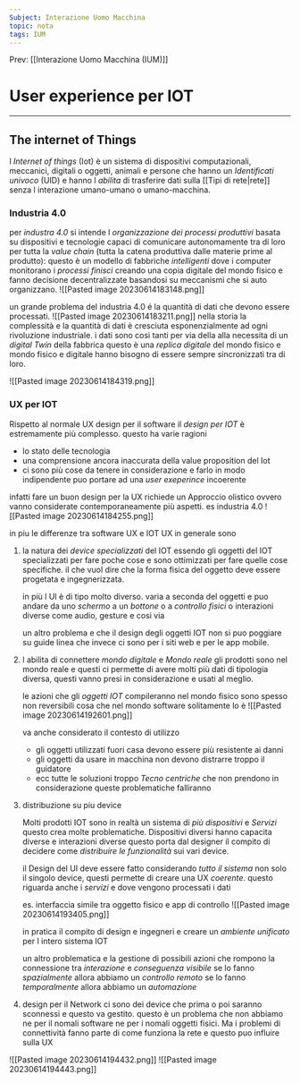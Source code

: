 ```yaml
---
Subject: Interazione Uomo Macchina
topic: nota
tags: IUM
---
```


Prev: [[Interazione Uomo Macchina (IUM)]]

# User experience per IOT
---
## The internet of Things
l _Internet of things_ (Iot) è un sistema di dispositivi computazionali, meccanici, digitali o oggetti, animali e persone che hanno un _Identificati univoco_ (UID) e hanno l _abilita_ di trasferire dati sulla [[Tipi di rete|rete]] senza l interazione umano-umano o umano-macchina.

### Industria 4.0
per _industra 4.0_ si intende l _organizzazione dei processi produttivi_  basata su dispositivi e tecnologie capaci di comunicare autonomamente tra di loro per tutta la _value chain_ (tutta la catena produttiva dalle materie prime al produtto): questo è un modello di fabbriche _intelligenti_ dove i computer monitorano i _processi finisci_ creando una copia digitale del mondo fisico e fanno decisione decentralizzate basandosi su meccanismi che si auto organizzano.
![[Pasted image 20230614183148.png]]

un grande problema del industria 4.0 é la quantità di dati che devono essere processati.
![[Pasted image 20230614183211.png]]
nella storia la complessità e la quantità di dati è cresciuta esponenzialmente ad ogni rivoluzione industriale.
i dati sono cosi tanti per via della alla necessita di un _digital Twin_ della fabbrica
questo è una _replica digitale_ del mondo fisico e mondo fisico e digitale hanno bisogno di essere sempre sincronizzati tra di loro.


![[Pasted image 20230614184319.png]]

### UX per IOT
Rispetto al normale UX design  per il software il _design per  IOT_ è estremamente più complesso. questo ha varie ragioni
- lo stato delle tecnologia
- una comprensione ancora inaccurata della value proposition del Iot
- ci sono più cose da tenere in considerazione e farlo in modo indipendente puo portare ad una _user exeperince_ incoerente

infatti fare un buon design per la UX  richiede un Approccio olistico ovvero vanno considerate contemporaneamente più aspetti.
es industria 4.0
![[Pasted image 20230614184255.png]]

in piu le differenze  tra software UX e IOT UX in generale sono

1. la natura dei _device specializzati_ del IOT
	essendo gli oggetti del IOT specializzati per fare poche cose  e sono ottimizzati per fare quelle cose specifiche. il che vuol dire che la forma fisica del oggetto deve essere progetata e ingegnerizzata.

	in più l UI è di tipo molto diverso. varia a seconda del oggetti e puo andare da uno _schermo_ a un _bottone_ o a _controllo fisici_ o interazioni diverse come audio, gesture e cosi via

	un altro problema e che il design degli oggetti IOT non si puo poggiare su guide linea che invece ci sono per i siti web e per le app mobile.

1. l abilita di connettere _mondo digitale_ e _Mondo reale_
	gli  prodotti sono nel mondo reale e questi ci permette di avere molti più dati di tipologia diversa, questi vanno presi in considerazione e usati al meglio.

	le azioni che gli _oggetti IOT_ compileranno nel mondo fisico sono spesso non reversibili cosa che nel mondo software solitamente lo è
	![[Pasted image 20230614192601.png]]

	 va anche considerato il contesto di utilizzo
	 - gli oggetti utilizzati fuori casa devono essere più resistente ai danni
	 - gli oggetti da usare in macchina non devono distrarre troppo il guidatore
	 - ecc
	 tutte le soluzioni troppo _Tecno centriche_ che non prendono in considerazione queste problematiche falliranno 

1. distribuzione su piu device
 
	Molti prodotti IOT sono in realtà un sistema di _più dispositivi_ e _Servizi_ questo crea molte problematiche. Dispositivi diversi hanno capacita diverse e interazioni diverse questo porta dal designer il compito di decidere come _distribuire le funzionalità_ sui vari device.

	il Design del UI deve essere fatto considerando _tutto il sistema_ non solo il singolo device, questi permette di creare una UX _coerente_. questo riguarda anche i _servizi_ e dove vengono processati i dati 
	
	es. interfaccia simile tra oggetto fisico e app di controllo
	![[Pasted image 20230614193405.png]]

	in pratica il compito di design e ingegneri e creare un _ambiente unificato_  per l intero sistema IOT 

	un altro problematica e la gestione di possibili azioni che rompono la connessione tra _interazione_ e  _conseguenza visibile_
	se lo fanno _spazialmente_ allora abbiamo un _controllo remoto_
	se lo fanno _temporalmente_ allora abbiamo un _automazione_

4. design per il Network
	 ci sono dei device che prima o poi saranno sconnessi e questo va gestito. questo è un problema che non abbiamo ne per il nomali software ne per i nomali oggetti fisici. Ma i problemi di connettività fanno parte di come funziona la rete e questo puo influire sulla UX

![[Pasted image 20230614194432.png]]
![[Pasted image 20230614194443.png]]
